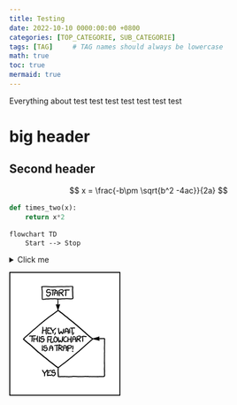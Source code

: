 ```yaml
---
title: Testing
date: 2022-10-10 0000:00:00 +0800
categories: [TOP_CATEGORIE, SUB_CATEGORIE]
tags: [TAG]     # TAG names should always be lowercase
math: true
toc: true
mermaid: true
---
```


Everything about test test test test test test test 

# big header


## Second header


$$
x = \frac{-b\pm \sqrt{b^2 -4ac}}{2a}
$$

```python
def times_two(x):
    return x*2
```

```mermaid
flowchart TD
    Start --> Stop
```

<details>
  <summary>Click me</summary>
  
  ### Heading
  1. Foo
  2. Bar
     * Baz
     * Qux

  ### Some Code
  ```js
  function logSomething(something) {
    console.log('Something', something);
  }
  ```
</details>

![image](/assets/posts/flowchart.png)